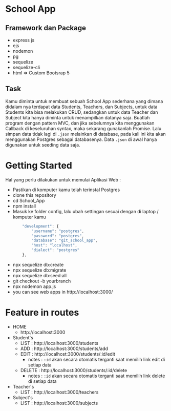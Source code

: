 # School App

## Framework dan Package
- express js
- ejs
- nodemon
- pg
- sequelize
- sequelize-cli
- html => Custom Bootsrap 5

## Task
Kamu diminta untuk membuat sebuah School App sederhana yang dimana didalam nya terdapat data Students, Teachers, dan Subjects, untuk data Students kita bisa melakukan CRUD, sedangkan untuk data Teacher dan Subject kita hanya diminta untuk menampilkan datanya saja.
Buatlah program dengan pattern MVC, dan jika sebelumnya kita menggunakan Callback di keseluruhan syntax, maka sekarang gunakanlah Promise. Lalu simpan data tidak lagi di `.json` melainkan di database, pada kali ini kita akan menggunakan Postgres sebagai databasenya.
Data `.json` di awal hanya digunakan untuk seeding data saja.

# Getting Started
Hal yang perlu dilakukan untuk memulai Aplikasi Web :

- Pastikan di komputer kamu telah terinstal Postgres
- clone this repository
- cd School_App
- npm install
- Masuk ke folder config, lalu ubah settingan sesuai dengan di laptop / komputer kamu
    ```JavaScript
        "development": {
            "username": "postgres",
            "password": "postgres",
            "database": "git_school_app",
            "host": "localhost",
            "dialect": "postgres"
        },
    ```
- npx sequelize db:create
- npx sequelize db:migrate
- npx sequelize db:seed:all 
- git checkout -b yourbranch
- npx nodemon app.js
- you can see web apps in http://localhost:3000/

# Feature in routes
- HOME
    - http://localhost:3000
- Student's
    - LIST : http://localhost:3000/students
    - ADD : http://localhost:3000/students/add
    - EDIT : http://localhost:3000/students/:id/edit
        - notes : `:id` akan secara otomatis terganti saat memilih link edit di setiap data
    - DELETE : http://localhost:3000/students/:id/delete
        - notes : `:id` akan secara otomatis terganti saat memilih link delete di setiap data
- Teacher's
    - LIST : http://localhost:3000/teachers
- Subject's
    - LIST : http://localhost:3000/subjects